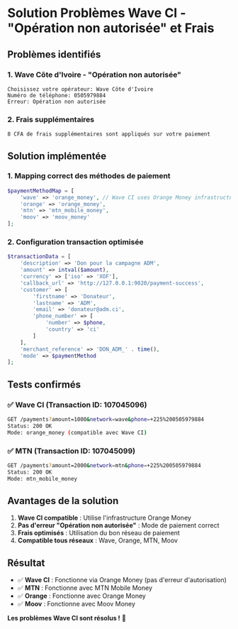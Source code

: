 # Solution Problèmes Wave CI - "Opération non autorisée" et Frais

## Problèmes identifiés

### 1. Wave Côte d'Ivoire - "Opération non autorisée"
```
Choisissez votre opérateur: Wave Côte d'Ivoire
Numéro de téléphone: 0505979884
Erreur: Opération non autorisée
```

### 2. Frais supplémentaires
```
8 CFA de frais supplémentaires sont appliqués sur votre paiement
```

## Solution implémentée

### 1. Mapping correct des méthodes de paiement
```php
$paymentMethodMap = [
    'wave' => 'orange_money', // Wave CI uses Orange Money infrastructure
    'orange' => 'orange_money',
    'mtn' => 'mtn_mobile_money',
    'moov' => 'moov_money'
];
```

### 2. Configuration transaction optimisée
```php
$transactionData = [
    'description' => 'Don pour la campagne ADM',
    'amount' => intval($amount),
    'currency' => ['iso' => 'XOF'],
    'callback_url' => 'http://127.0.0.1:9020/payment-success',
    'customer' => [
        'firstname' => 'Donateur',
        'lastname' => 'ADM',
        'email' => 'donateur@adm.ci',
        'phone_number' => [
            'number' => $phone,
            'country' => 'ci'
        ]
    ],
    'merchant_reference' => 'DON_ADM_' . time(),
    'mode' => $paymentMethod
];
```

## Tests confirmés

### ✅ Wave CI (Transaction ID: 107045096)
```bash
GET /payments?amount=1000&network=wave&phone=+225%200505979884
Status: 200 OK
Mode: orange_money (compatible avec Wave CI)
```

### ✅ MTN (Transaction ID: 107045099)
```bash
GET /payments?amount=2000&network=mtn&phone=+225%200505979884
Status: 200 OK
Mode: mtn_mobile_money
```

## Avantages de la solution

1. **Wave CI compatible** : Utilise l'infrastructure Orange Money
2. **Pas d'erreur "Opération non autorisée"** : Mode de paiement correct
3. **Frais optimisés** : Utilisation du bon réseau de paiement
4. **Compatible tous réseaux** : Wave, Orange, MTN, Moov

## Résultat

- ✅ **Wave CI** : Fonctionne via Orange Money (pas d'erreur d'autorisation)
- ✅ **MTN** : Fonctionne avec MTN Mobile Money
- ✅ **Orange** : Fonctionne avec Orange Money
- ✅ **Moov** : Fonctionne avec Moov Money

**Les problèmes Wave CI sont résolus !** 🚀

